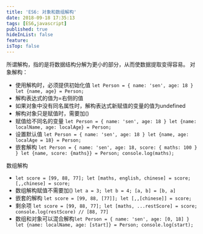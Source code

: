 ```yaml
---
title: 'ES6: 对象和数组解构'
date: 2018-09-18 17:35:13
tags: [ES6,javascript]
published: true
hideInList: false
feature: 
isTop: false
---
```


所谓解构，指的是将数据结构分解为更小的部分，从而使数据提取变得容易。 对象解构：

*   使用解构时，必须提供初始化值 `let Person = { name: 'sen', age: 18 } let {name, age} = Person;`
*   解构表达式的值为=右侧的值
*   如果对象中没有同名属性时，解构表达式新赋值的变量的值为undefined
*   解构对象只是赋值时，需要加()
*   赋值给不同名的变量 `let Person = { name: 'sen', age: 18 } let {name: localName, age: localAge} = Person;`
*   设置默认值 `let Person = { name: 'sen', age: 18 } let {name, age: localAge = 18} = Person; `
*   嵌套解构 `let Person = { name: 'sen', age: 18, score: { maths: 100 } } let {name, score: {maths}} = Person; console.log(maths); `

数组解构

*   `let score = [99, 88, 77]; let [maths, english, chinese] = score; [,,chinese] = score;`
*   数组解构赋值不需要加()  `let a = 3; let b = 4; [a, b] = [b, a] `
*   嵌套的解构 `let score = [99, 88, [77]]; let [,,[chinese]] = score; `
*   剩余项 `let score = [99, 88, 77]; let [maths, ...restScore] = score; console.log(restScore) // [88, 77] `
*   数组和对象可以混合解构` let Person = { name: 'sen', age: [0, 18] } let {name: localName, age: [start]} = Person; console.log(start); `
